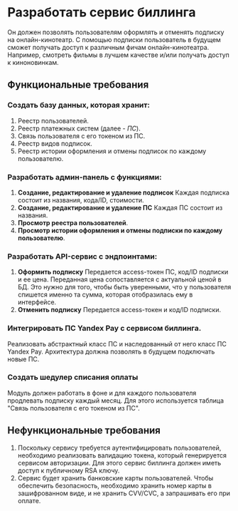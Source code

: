 # Разработать сервис биллинга

Он должен позволять пользователям оформлять и отменять подписку на онлайн-кинотеатр.
С помощью подписки пользователь в будущем сможет получать доступ к различным фичам онлайн-кинотеатра. Например, смотреть фильмы в лучшем качестве и/или получать доступ к киноновинкам.

## Функциональные требования
### Создать базу данных, которая хранит:
1. Реестр пользователей.
2. Реестр платежных систем (далее - _ПС_).
3. Связь пользователя с его токеном из ПС.
4. Реестр видов подписок.
5. Реестр истории оформления и отмены подписок по каждому пользователю.

### Разработать админ-панель с функциями:
1. **Создание, редактирование и удаление подписок**
Каждая подписка состоит из названия, кода/ID, стоимости.
2. **Создание, редактирование и удаление ПС**
Каждая ПС состоит из названия.
2. **Просмотр реестра пользователей**.
3. **Просмотр истории оформления и отмены подписки по каждому пользователю**.

### Разработать API-сервис с эндпоинтами:
1. **Оформить подписку**
Передается access-токен ПС, код/ID подписки и ее цена. Переданная цена сопоставляется с актуальной ценой в БД. Это нужно для того, чтобы быть уверенными, что у пользователя спишется именно та сумма, которая отобразилась ему в интерфейсе.
2. **Отменить подписку**
Передается access-токен и код/ID подписки.

### Интегрировать ПС Yandex Pay с сервисом биллинга.
Реализовать абстрактный класс ПС и наследованный от него класс ПС Yandex Pay. Архитектура должна позволять в будущем подключать новые ПС.

### Создать шедулер списания оплаты
Модуль должен работать в фоне и для каждого пользователя продлевать подписку каждый месяц. Для этого используется  таблица "Связь пользователя с его токеном из ПС".

## Нефункциональные требования
1. Поскольку сервису требуется аутентифицировать пользователей, необходимо реализовать валидацию токена, который генерируется сервисом авторизации. Для этого сервис биллинга должен иметь доступ к публичному RSA ключу.
2. Сервис будет хранить банковские карты пользователей. Чтобы обеспечить безопасность, необходимо хранить номер карты в зашифрованном виде, и не хранить CVV/CVC, а запрашивать его при оплате.